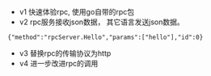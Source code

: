 
+ v1 快速体验rpc, 使用go自带的rpc包
+ v2 rpc服务接收json数据，  其它语言发送json数据。

```
{"method":"rpcServer.Hello","params":["hello"],"id":0}

```

+ v3 替换rpc的传输协议为http
+ v4 进一步改进rpc的调用

